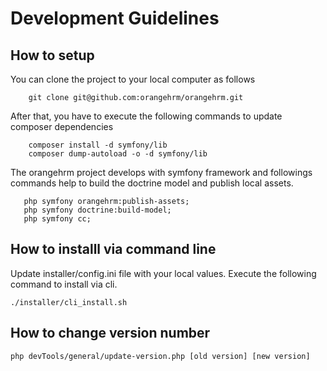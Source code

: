 # Development Guidelines 
## How to setup 
You can clone the project to your local computer as follows 
```
    git clone git@github.com:orangehrm/orangehrm.git
```
After that, you have to execute the following commands to update composer dependencies 
```
    composer install -d symfony/lib
    composer dump-autoload -o -d symfony/lib
```
The orangehrm project develops with symfony framework and followings commands help to build the doctrine model and publish local assets. 
```
   php symfony orangehrm:publish-assets;
   php symfony doctrine:build-model;
   php symfony cc;
``` 
## How to installl via command line
Update installer/config.ini file with your local values.
Execute the following command to install via cli.
```
./installer/cli_install.sh
```

## How to change version number 
    php devTools/general/update-version.php [old version] [new version]